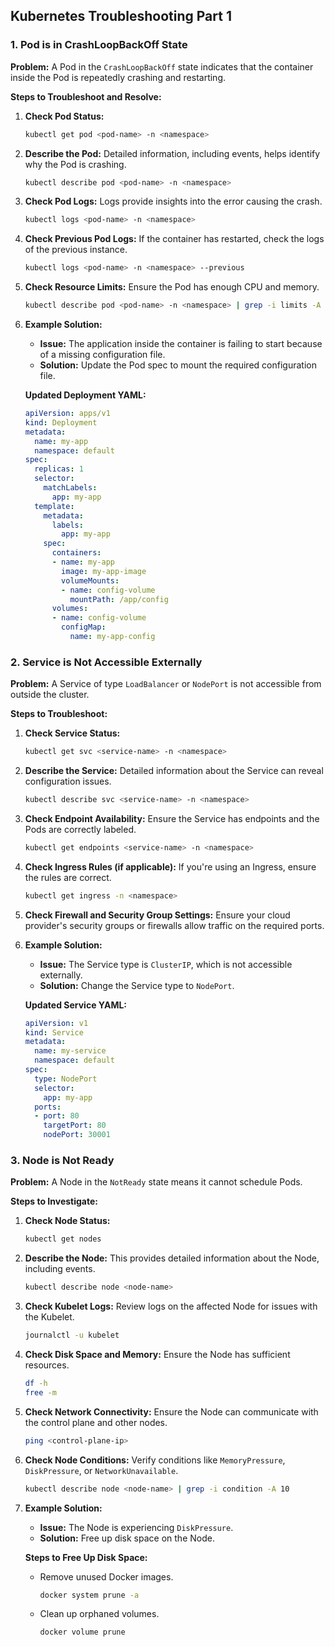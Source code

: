 ## Kubernetes Troubleshooting Part 1
### 1. Pod is in CrashLoopBackOff State

**Problem:**
A Pod in the `CrashLoopBackOff` state indicates that the container inside the Pod is repeatedly crashing and restarting.

**Steps to Troubleshoot and Resolve:**

1. **Check Pod Status:**
   ```sh
   kubectl get pod <pod-name> -n <namespace>
   ```

2. **Describe the Pod:**
   Detailed information, including events, helps identify why the Pod is crashing.
   ```sh
   kubectl describe pod <pod-name> -n <namespace>
   ```

3. **Check Pod Logs:**
   Logs provide insights into the error causing the crash.
   ```sh
   kubectl logs <pod-name> -n <namespace>
   ```

4. **Check Previous Pod Logs:**
   If the container has restarted, check the logs of the previous instance.
   ```sh
   kubectl logs <pod-name> -n <namespace> --previous
   ```

5. **Check Resource Limits:**
   Ensure the Pod has enough CPU and memory.
   ```sh
   kubectl describe pod <pod-name> -n <namespace> | grep -i limits -A 5
   ```

6. **Example Solution:**

   - **Issue:** The application inside the container is failing to start because of a missing configuration file.
   - **Solution:** Update the Pod spec to mount the required configuration file.

   **Updated Deployment YAML:**
   ```yaml
   apiVersion: apps/v1
   kind: Deployment
   metadata:
     name: my-app
     namespace: default
   spec:
     replicas: 1
     selector:
       matchLabels:
         app: my-app
     template:
       metadata:
         labels:
           app: my-app
       spec:
         containers:
         - name: my-app
           image: my-app-image
           volumeMounts:
           - name: config-volume
             mountPath: /app/config
         volumes:
         - name: config-volume
           configMap:
             name: my-app-config
   ```

### 2. Service is Not Accessible Externally

**Problem:**
A Service of type `LoadBalancer` or `NodePort` is not accessible from outside the cluster.

**Steps to Troubleshoot:**

1. **Check Service Status:**
   ```sh
   kubectl get svc <service-name> -n <namespace>
   ```

2. **Describe the Service:**
   Detailed information about the Service can reveal configuration issues.
   ```sh
   kubectl describe svc <service-name> -n <namespace>
   ```

3. **Check Endpoint Availability:**
   Ensure the Service has endpoints and the Pods are correctly labeled.
   ```sh
   kubectl get endpoints <service-name> -n <namespace>
   ```

4. **Check Ingress Rules (if applicable):**
   If you're using an Ingress, ensure the rules are correct.
   ```sh
   kubectl get ingress -n <namespace>
   ```

5. **Check Firewall and Security Group Settings:**
   Ensure your cloud provider's security groups or firewalls allow traffic on the required ports.

6. **Example Solution:**

   - **Issue:** The Service type is `ClusterIP`, which is not accessible externally.
   - **Solution:** Change the Service type to `NodePort`.

   **Updated Service YAML:**
   ```yaml
   apiVersion: v1
   kind: Service
   metadata:
     name: my-service
     namespace: default
   spec:
     type: NodePort
     selector:
       app: my-app
     ports:
     - port: 80
       targetPort: 80
       nodePort: 30001
   ```

### 3. Node is Not Ready

**Problem:**
A Node in the `NotReady` state means it cannot schedule Pods.

**Steps to Investigate:**

1. **Check Node Status:**
   ```sh
   kubectl get nodes
   ```

2. **Describe the Node:**
   This provides detailed information about the Node, including events.
   ```sh
   kubectl describe node <node-name>
   ```

3. **Check Kubelet Logs:**
   Review logs on the affected Node for issues with the Kubelet.
   ```sh
   journalctl -u kubelet
   ```

4. **Check Disk Space and Memory:**
   Ensure the Node has sufficient resources.
   ```sh
   df -h
   free -m
   ```

5. **Check Network Connectivity:**
   Ensure the Node can communicate with the control plane and other nodes.
   ```sh
   ping <control-plane-ip>
   ```

6. **Check Node Conditions:**
   Verify conditions like `MemoryPressure`, `DiskPressure`, or `NetworkUnavailable`.
   ```sh
   kubectl describe node <node-name> | grep -i condition -A 10
   ```

7. **Example Solution:**

   - **Issue:** The Node is experiencing `DiskPressure`.
   - **Solution:** Free up disk space on the Node.

   **Steps to Free Up Disk Space:**
   - Remove unused Docker images.
     ```sh
     docker system prune -a
     ```
   - Clean up orphaned volumes.
     ```sh
     docker volume prune
     ```
